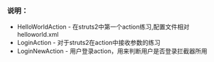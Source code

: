 ### 说明：
* HelloWorldAction - 在struts2中第一个action练习,配置文件相对helloworld.xml
* LoginAction - 对于struts2在action中接收参数的练习
* LoginNewAction - 用户登录action，用来判断用户是否登录拦截器所用
